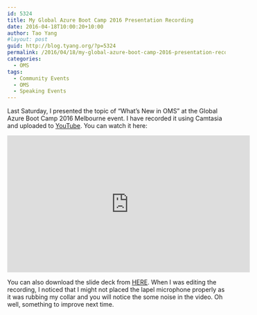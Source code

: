 ```yaml
---
id: 5324
title: My Global Azure Boot Camp 2016 Presentation Recording
date: 2016-04-18T10:00:20+10:00
author: Tao Yang
#layout: post
guid: http://blog.tyang.org/?p=5324
permalink: /2016/04/18/my-global-azure-boot-camp-2016-presentation-recording/
categories:
  - OMS
tags:
  - Community Events
  - OMS
  - Speaking Events
---
```

Last Saturday, I presented the topic of “What’s New in OMS” at the Global Azure Boot Camp 2016 Melbourne event. I have recorded it using Camtasia and uploaded to <a href="https://www.youtube.com/watch?v=VUhrbj4C_JM">YouTube</a>. You can watch it here:

<iframe width="560" height="315" src="https://www.youtube.com/embed/VUhrbj4C_JM" frameborder="0" allowfullscreen="allowfullscreen"></iframe>

You can also download the slide deck from <a href="http://blog.tyang.org/wp-content/uploads/2016/04/Whats-New-in-OMS.pdf">HERE</a>. When I was editing the recording, I noticed that I might not placed the lapel microphone properly as it was rubbing my collar and you will notice the some noise in the video. Oh well, something to improve next time.